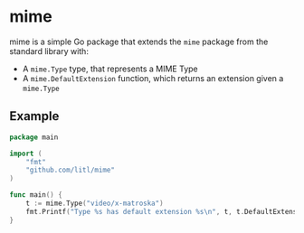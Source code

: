 # mime #

mime is a simple Go package that extends the `mime` package from the
standard library with:

 * A `mime.Type` type, that represents a MIME Type
 * A `mime.DefaultExtension` function, which returns an extension given a `mime.Type`

## Example ##

```go
package main

import (
	"fmt"
	"github.com/litl/mime"
)

func main() {
	t := mime.Type("video/x-matroska")
	fmt.Printf("Type %s has default extension %s\n", t, t.DefaultExtension())
}
```
